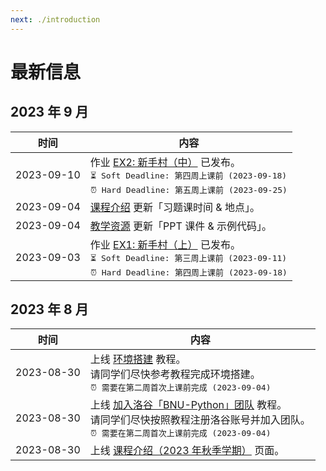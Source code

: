 ```yaml
---
next: ./introduction
---
```


# 最新信息

## 2023 年 9 月

| 时间 | 内容 |
| --- | --- |
| 2023-09-10 | 作业 [EX2: 新手村（中）](/2023_autumn/exercise/ex2_beginners_village_part2) 已发布。<br> <el-tag type="success" style="margin-top: 8px; font-family: monospace">⏳ Soft Deadline: 第四周上课前 <span style="vertical-align: text-top">(</span>2023-09-18<span style="vertical-align: text-top">)</span></el-tag> <br> <el-tag type="danger" style="margin-top: 8px; font-family: monospace">⏰ Hard Deadline: 第五周上课前 <span style="vertical-align: text-top">(</span>2023-09-25<span style="vertical-align: text-top">)</span></el-tag> |
| 2023-09-04 | [课程介绍](/2023_autumn/information/introduction) 更新「习题课时间 & 地点」。 |
| 2023-09-04 | [教学资源](/2023_autumn/information/resources) 更新「PPT 课件 & 示例代码」。 |
| 2023-09-03 | 作业 [EX1: 新手村（上）](/2023_autumn/exercise/ex1_beginners_village_part1) 已发布。<br> <el-tag type="success" style="margin-top: 8px; font-family: monospace">⏳ Soft Deadline: 第三周上课前 <span style="vertical-align: text-top">(</span>2023-09-11<span style="vertical-align: text-top">)</span></el-tag> <br> <el-tag type="danger" style="margin-top: 8px; font-family: monospace">⏰ Hard Deadline: 第四周上课前 <span style="vertical-align: text-top">(</span>2023-09-18<span style="vertical-align: text-top">)</span></el-tag> |

## 2023 年 8 月

| 时间 | 内容 |
| --- | --- |
| 2023-08-30 | 上线 [环境搭建](/2023_autumn/preparation/environment_setup) 教程。<br> 请同学们尽快参考教程完成环境搭建。<br> <el-tag type="danger" style="margin-top: 8px; font-family: monospace">⏰ 需要在第二周首次上课前完成 <span style="vertical-align: text-top">(</span>2023-09-04<span style="vertical-align: text-top">)</span></el-tag> |
| 2023-08-30 | 上线 [加入洛谷「BNU-Python」团队](/2023_autumn/preparation/join_luogu) 教程。<br> 请同学们尽快按照教程注册洛谷账号并加入团队。<br> <el-tag type="danger" style="margin-top: 8px; font-family: monospace">⏰ 需要在第二周首次上课前完成 <span style="vertical-align: text-top">(</span>2023-09-04<span style="vertical-align: text-top">)</span></el-tag> |
| 2023-08-30 | 上线 [课程介绍（2023 年秋季学期）](/2023_autumn/information/introduction) 页面。 |
